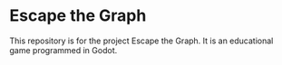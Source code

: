 # Escape the Graph
This repository is for the project Escape the Graph. It is an educational game programmed in Godot.
